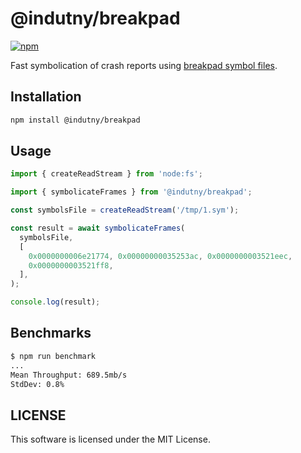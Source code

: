 # @indutny/breakpad

[![npm](https://img.shields.io/npm/v/@indutny/breakpad)](https://www.npmjs.com/package/@indutny/breakpad)

Fast symbolication of crash reports using
[breakpad symbol files](https://chromium.googlesource.com/breakpad/breakpad/+/master/docs/symbol_files.md).

## Installation

```sh
npm install @indutny/breakpad
```

## Usage

```js
import { createReadStream } from 'node:fs';

import { symbolicateFrames } from '@indutny/breakpad';

const symbolsFile = createReadStream('/tmp/1.sym');

const result = await symbolicateFrames(
  symbolsFile,
  [
    0x0000000006e21774, 0x00000000035253ac, 0x0000000003521eec,
    0x0000000003521ff8,
  ],
);

console.log(result);
```

## Benchmarks

```sh
$ npm run benchmark
...
Mean Throughput: 689.5mb/s
StdDev: 0.8%
```

## LICENSE

This software is licensed under the MIT License.
